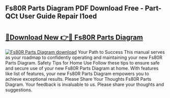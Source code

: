 ## Fs80R Parts Diagram PDF Download Free - Part-QCt User Guide Repair I1oed

# <h2><a href="http://dfsxw4o.blite.top/?on=Fs80R+Parts+Diagram">🔗Download New 👉🔴 Fs80R Parts Diagram</a></h2>

[![Fs80R Parts Diagram download](https://i.imgur.com/lujVjoI.png)](http://dfsxw4o.blite.top/?on=Fs80R+Parts+Diagram)
Your Path to Success This manual serves as your roadmap to confidently operating and maintaining your new Fs80R Parts Diagram. Safety Tips for Home Use Follow these tips to ensure safe and secure use of your new Fs80R Parts Diagram at home. With features like list of features, your new Fs80R Parts Diagram empowers you to achieve exceptional results. Please Share Your Thoughts Fs80R Parts Diagram. Your feedback is invaluable to us. Please share your thoughts and suggestions.
